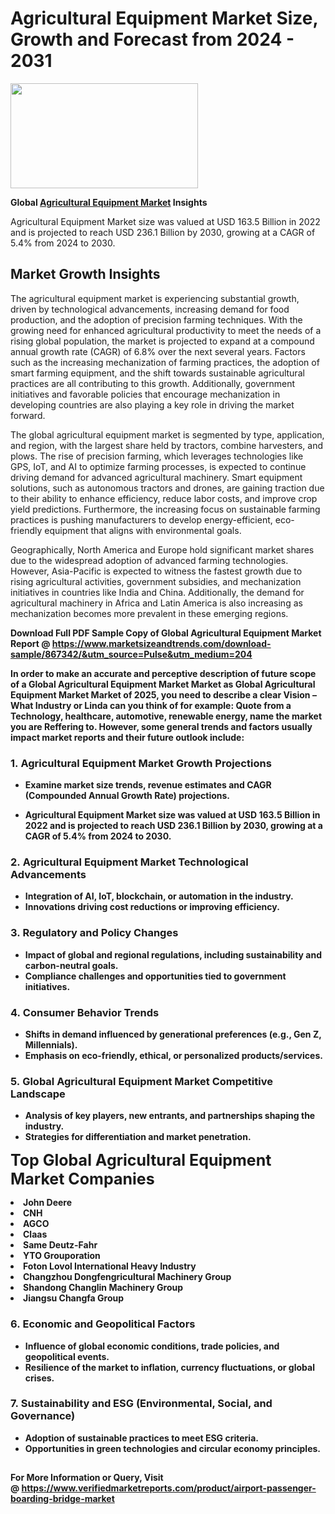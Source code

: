 <H1>Agricultural Equipment Market Size, Growth and Forecast from 2024 - 2031</H1><img class="aligncenter size-medium wp-image-584254" src="https://thirdeyenews.in/wp-content/uploads/2024/09/Global-Market-Research-300x168.jpeg" alt="" width="300" height="168" /><p><strong>Global&nbsp;<a href="https://www.marketsizeandtrends.com/download-sample/867342/&amp;utm_source=Pulse&amp;utm_medium=204">Agricultural Equipment Market</a> Insights</strong></p><p>Agricultural Equipment Market size was valued at USD 163.5 Billion in 2022 and is projected to reach USD 236.1 Billion by 2030, growing at a CAGR of 5.4% from 2024 to 2030.</p><p><h2>Market Growth Insights</h2> <p>The agricultural equipment market is experiencing substantial growth, driven by technological advancements, increasing demand for food production, and the adoption of precision farming techniques. With the growing need for enhanced agricultural productivity to meet the needs of a rising global population, the market is projected to expand at a compound annual growth rate (CAGR) of 6.8% over the next several years. Factors such as the increasing mechanization of farming practices, the adoption of smart farming equipment, and the shift towards sustainable agricultural practices are all contributing to this growth. Additionally, government initiatives and favorable policies that encourage mechanization in developing countries are also playing a key role in driving the market forward.</p> <p><strong></strong></p> <p>The global agricultural equipment market is segmented by type, application, and region, with the largest share held by tractors, combine harvesters, and plows. The rise of precision farming, which leverages technologies like GPS, IoT, and AI to optimize farming processes, is expected to continue driving demand for advanced agricultural machinery. Smart equipment solutions, such as autonomous tractors and drones, are gaining traction due to their ability to enhance efficiency, reduce labor costs, and improve crop yield predictions. Furthermore, the increasing focus on sustainable farming practices is pushing manufacturers to develop energy-efficient, eco-friendly equipment that aligns with environmental goals.</p> <p>Geographically, North America and Europe hold significant market shares due to the widespread adoption of advanced farming technologies. However, Asia-Pacific is expected to witness the fastest growth due to rising agricultural activities, government subsidies, and mechanization initiatives in countries like India and China. Additionally, the demand for agricultural machinery in Africa and Latin America is also increasing as mechanization becomes more prevalent in these emerging regions.</p> <p><strong></p><p><span class=""><strong>Download Full PDF Sample Copy of Global Agricultural Equipment Market Report</strong> @ <a href="https://www.marketsizeandtrends.com/download-sample/867342/&amp;utm_source=Pulse&amp;utm_medium=204" target="_blank">https://www.marketsizeandtrends.com/download-sample/867342/&amp;utm_source=Pulse&amp;utm_medium=204</a></span></p><p>In order to make an accurate and perceptive description of future scope of a Global&nbsp;Agricultural Equipment Market Market as Global&nbsp;Agricultural Equipment Market Market of 2025, you need to describe a clear Vision &ndash; What Industry or Linda can you think of for example: Quote from a Technology, healthcare, automotive, renewable energy, name the market you are Reffering to. However, some general trends and factors usually impact market reports and their future outlook include:</p><h3>1.&nbsp;<strong>Agricultural Equipment Market Growth Projections</strong></h3><ul><li>Examine market size trends, revenue estimates and CAGR (Compounded Annual Growth Rate) projections.</li><li><p>Agricultural Equipment Market size was valued at USD 163.5 Billion in 2022 and is projected to reach USD 236.1 Billion by 2030, growing at a CAGR of 5.4% from 2024 to 2030.</p></li></ul><h3>2.&nbsp;<strong>Agricultural Equipment Market Technological Advancements</strong></h3><ul><li>Integration of AI, IoT, blockchain, or automation in the industry.</li><li>Innovations driving cost reductions or improving efficiency.</li></ul><h3>3.&nbsp;<strong>Regulatory and Policy Changes</strong></h3><ul><li>Impact of global and regional regulations, including sustainability and carbon-neutral goals.</li><li>Compliance challenges and opportunities tied to government initiatives.</li></ul><h3>4.&nbsp;<strong>Consumer Behavior Trends</strong></h3><ul><li>Shifts in demand influenced by generational preferences (e.g., Gen Z, Millennials).</li><li>Emphasis on eco-friendly, ethical, or personalized products/services.</li></ul><h3>5.&nbsp;<strong>Global Agricultural Equipment Market Competitive Landscape</strong></h3><ul><li>Analysis of key players, new entrants, and partnerships shaping the industry.</li><li>Strategies for differentiation and market penetration.</li></ul><p data-pm-slice="1 1 []"><span style="color: inherit; font-family: inherit; font-size: 25px;">Top Global Agricultural Equipment Market Companies</span></p><div class="" data-test-id=""><p><li>John Deere</li><li> CNH</li><li> AGCO</li><li> Claas</li><li> Same Deutz-Fahr</li><li> YTO Grouporation</li><li> Foton Lovol International Heavy Industry</li><li> Changzhou Dongfengricultural Machinery Group</li><li> Shandong Changlin Machinery Group</li><li> Jiangsu Changfa Group</li></p></div><h3>6.&nbsp;<strong>Economic and Geopolitical Factors</strong></h3><ul><li>Influence of global economic conditions, trade policies, and geopolitical events.</li><li>Resilience of the market to inflation, currency fluctuations, or global crises.</li></ul><h3>7.&nbsp;<strong>Sustainability and ESG (Environmental, Social, and Governance)</strong></h3><ul><li>Adoption of sustainable practices to meet ESG criteria.</li><li>Opportunities in green technologies and circular economy principles.</li></ul><h2><strong style="font-size: 14px;">For More Information or Query, Visit @&nbsp;</strong><a style="background-color: #ffffff; font-size: 14px;" href="https://www.marketsizeandtrends.com/report/agricultural-equipment-market/" target="_blank">https://www.verifiedmarketreports.com/product/airport-passenger-boarding-bridge-market</a></h2>
